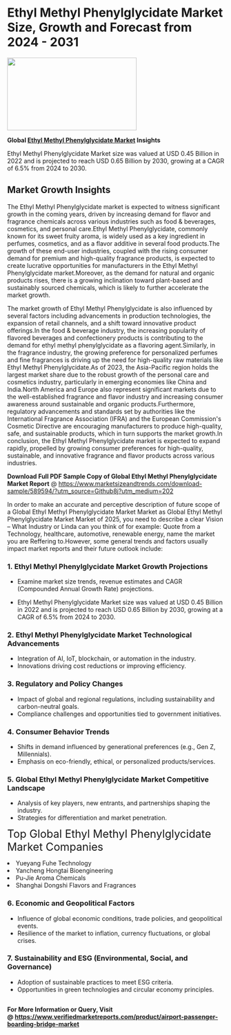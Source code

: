 <H1>Ethyl Methyl Phenylglycidate Market Size, Growth and Forecast from 2024 - 2031</H1><img class="aligncenter size-medium wp-image-584254" src="https://thirdeyenews.in/wp-content/uploads/2024/09/Global-Market-Research-300x168.jpeg" alt="" width="300" height="168" /><p><strong>Global&nbsp;<a href="https://www.marketsizeandtrends.com/download-sample/589594/?utm_source=Github8j?utm_medium=202">Ethyl Methyl Phenylglycidate Market</a> Insights</strong></p><p>Ethyl Methyl Phenylglycidate Market size was valued at USD 0.45 Billion in 2022 and is projected to reach USD 0.65 Billion by 2030, growing at a CAGR of 6.5% from 2024 to 2030.</p><p><h2>Market Growth Insights</h2> <p>The Ethyl Methyl Phenylglycidate market is expected to witness significant growth in the coming years, driven by increasing demand for flavor and fragrance chemicals across various industries such as food & beverages, cosmetics, and personal care.Ethyl Methyl Phenylglycidate, commonly known for its sweet fruity aroma, is widely used as a key ingredient in perfumes, cosmetics, and as a flavor additive in several food products.The growth of these end-user industries, coupled with the rising consumer demand for premium and high-quality fragrance products, is expected to create lucrative opportunities for manufacturers in the Ethyl Methyl Phenylglycidate market.Moreover, as the demand for natural and organic products rises, there is a growing inclination toward plant-based and sustainably sourced chemicals, which is likely to further accelerate the market growth.</p> <p>The market growth of Ethyl Methyl Phenylglycidate is also influenced by several factors including advancements in production technologies, the expansion of retail channels, and a shift toward innovative product offerings.In the food & beverage industry, the increasing popularity of flavored beverages and confectionery products is contributing to the demand for ethyl methyl phenylglycidate as a flavoring agent.Similarly, in the fragrance industry, the growing preference for personalized perfumes and fine fragrances is driving up the need for high-quality raw materials like Ethyl Methyl Phenylglycidate.As of 2023, the Asia-Pacific region holds the largest market share due to the robust growth of the personal care and cosmetics industry, particularly in emerging economies like China and India.North America and Europe also represent significant markets due to the well-established fragrance and flavor industry and increasing consumer awareness around sustainable and organic products.Furthermore, regulatory advancements and standards set by authorities like the International Fragrance Association (IFRA) and the European Commission's Cosmetic Directive are encouraging manufacturers to produce high-quality, safe, and sustainable products, which in turn supports the market growth.In conclusion, the Ethyl Methyl Phenylglycidate market is expected to expand rapidly, propelled by growing consumer preferences for high-quality, sustainable, and innovative fragrance and flavor products across various industries.</p><p><span class=""><strong>Download Full PDF Sample Copy of Global Ethyl Methyl Phenylglycidate Market Report</strong> @ <a href="https://www.marketsizeandtrends.com/download-sample/589594/?utm_source=Github8j?utm_medium=202" target="_blank">https://www.marketsizeandtrends.com/download-sample/589594/?utm_source=Github8j?utm_medium=202</a></span></p><p>In order to make an accurate and perceptive description of future scope of a Global&nbsp;Ethyl Methyl Phenylglycidate Market Market as Global&nbsp;Ethyl Methyl Phenylglycidate Market Market of 2025, you need to describe a clear Vision &ndash; What Industry or Linda can you think of for example: Quote from a Technology, healthcare, automotive, renewable energy, name the market you are Reffering to.However, some general trends and factors usually impact market reports and their future outlook include:</p><h3>1.&nbsp;<strong>Ethyl Methyl Phenylglycidate Market Growth Projections</strong></h3><ul><li>Examine market size trends, revenue estimates and CAGR (Compounded Annual Growth Rate) projections.</li><li><p>Ethyl Methyl Phenylglycidate Market size was valued at USD 0.45 Billion in 2022 and is projected to reach USD 0.65 Billion by 2030, growing at a CAGR of 6.5% from 2024 to 2030.</p></li></ul><h3>2.&nbsp;<strong>Ethyl Methyl Phenylglycidate Market Technological Advancements</strong></h3><ul><li>Integration of AI, IoT, blockchain, or automation in the industry.</li><li>Innovations driving cost reductions or improving efficiency.</li></ul><h3>3.&nbsp;<strong>Regulatory and Policy Changes</strong></h3><ul><li>Impact of global and regional regulations, including sustainability and carbon-neutral goals.</li><li>Compliance challenges and opportunities tied to government initiatives.</li></ul><h3>4.&nbsp;<strong>Consumer Behavior Trends</strong></h3><ul><li>Shifts in demand influenced by generational preferences (e.g., Gen Z, Millennials).</li><li>Emphasis on eco-friendly, ethical, or personalized products/services.</li></ul><h3>5.&nbsp;<strong>Global Ethyl Methyl Phenylglycidate Market Competitive Landscape</strong></h3><ul><li>Analysis of key players, new entrants, and partnerships shaping the industry.</li><li>Strategies for differentiation and market penetration.</li></ul><p data-pm-slice="1 1 []"><span style="color: inherit; font-family: inherit; font-size: 25px;">Top Global Ethyl Methyl Phenylglycidate Market Companies</span></p><div class="" data-test-id=""><p><li>Yueyang Fuhe Technology</li><li> Yancheng Hongtai Bioengineering</li><li> Pu-Jie Aroma Chemicals</li><li> Shanghai Dongshi Flavors and Fragrances</li></p></div><h3>6.&nbsp;<strong>Economic and Geopolitical Factors</strong></h3><ul><li>Influence of global economic conditions, trade policies, and geopolitical events.</li><li>Resilience of the market to inflation, currency fluctuations, or global crises.</li></ul><h3>7.&nbsp;<strong>Sustainability and ESG (Environmental, Social, and Governance)</strong></h3><ul><li>Adoption of sustainable practices to meet ESG criteria.</li><li>Opportunities in green technologies and circular economy principles.</li></ul><h2><strong style="font-size: 14px;">For More Information or Query, Visit @&nbsp;</strong><a style="background-color: #ffffff; font-size: 14px;" href="https://www.marketsizeandtrends.com/report/ethyl-methyl-phenylglycidate-market/" target="_blank">https://www.verifiedmarketreports.com/product/airport-passenger-boarding-bridge-market</a></h2>